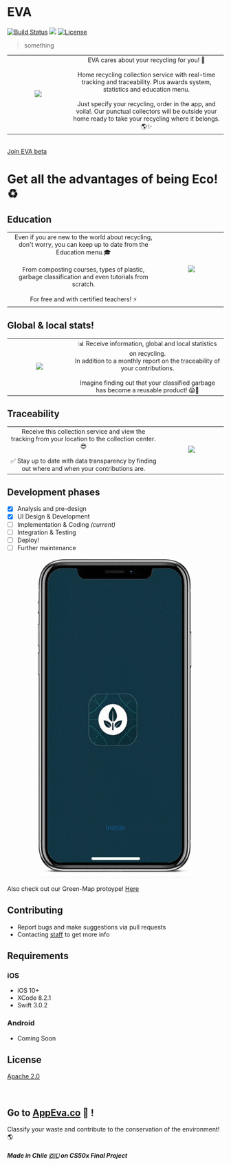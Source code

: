 # EVA
[![Build Status](https://travis-ci.org/wallabag/ios-app.svg?branch=master)](https://travis-ci.org/wallabag/ios-app) ![](https://img.shields.io/badge/Updated-December%2029,%202020-lightgrey.svg) [![License](https://img.shields.io/badge/License-Apache%202.0-blue.svg)](https://opensource.org/licenses/Apache-2.0)

> something

<table width="100%">
	<tr>
	<td width="20%" align='center'>
<img src=https://raw.githubusercontent.com/CxrlosKenobi/EVA-app/main/assets/logo.png>
	</td>
	<td width="50%" align='center'>
	EVA cares about your recycling for you! 🌱 <br><br>
	Home recycling collection service with real-time tracking and traceability. Plus awards system, statistics and education menu. <br><br>
	Just specify your recycling, order in the app, and voila!.
	Our punctual collectors will be outside your home ready to take your recycling where it belongs. 🌎✨ <br>
	</td>
	</table>  
<br>
<a href="https://docs.google.com/forms/d/e/1FAIpQLScX2k1ENVkQKQgq1y_e976E9z5-DLCIfde4uVP6MOsm7PkJ2w/viewform" target="_blank">Join EVA beta</a>

# Get all the advantages of being Eco! ♻️
## Education
<table width="100%">
	<tr>
	<td width="50%" align='center'>
Even if you are new to the world about recycling, don't worry, you can keep up to date from the Education menu.🎓 <br><br> From composting courses, types of plastic, garbage classification and even tutorials from scratch. <br><br>For free and with certified teachers! ⚡
	</td>
	<td width="21%" align='center'>
<img src=https://raw.githubusercontent.com/CxrlosKenobi/EVA-app/main/assets/Education.png>
	</td>
	</table>

## Global & local stats!
<table width="100%">
	<tr>
	<td width="21%" align='center'>
<img src=https://raw.githubusercontent.com/CxrlosKenobi/EVA-app/main/assets/stats.png>
	</td>
	<td width="50%" align='center'>
📊 Receive information, global and local statistics on recycling. <br>
In addition to a monthly report on the traceability of your contributions. <br><br>
Imagine finding out that your classified garbage has become a reusable product! 😱💯
	</td>
	</table>

## Traceability
<table width="100%">
	<tr>
	<td width="50%" align='center'>
Receive this collection service and view the tracking from your location to the collection center. 😎 <br> <br>
✅ Stay up to date with data transparency by finding out where and when your contributions are.
	</td>
	<td width="21%" align='center'>
<img src=https://raw.githubusercontent.com/CxrlosKenobi/EVA-app/main/assets/mockup3.png>
	</td>
	</table>


## Development phases
- [x] Analysis and pre-design
- [x] UI Design & Development
- [ ] Implementation & Coding _(current)_
- [ ] Integration & Testing
- [ ] Deploy!
- [ ] Further maintenance

<p align="center">
		<img src="assets/app.gif" alt="animated" />
</p>

Also check out our Green-Map protoype! <a href="https://www.google.com/maps/d/u/0/embed?mid=1dpgtAlGBRyuXnYp_Lwpkwqioimgx-zd-
" target="_blank">Here</a>



## Contributing
- Report bugs and make suggestions via pull requests
- Contacting <a href="https://www.linkedin.com/in/carloskenobi/" target="_blank">staff</a> to get more info


## Requirements

### iOS
- iOS 10+
- XCode 8.2.1
- Swift 3.0.2
### Android
- Coming Soon

## License
<a href="https://github.com/CxrlosKenobi/EVA-app/blob/main/LICENSE" target="_blank">Apache 2.0</a>
<br>
<br>
<br>


## Go to <a href="https://appeva.co" target="_blank">AppEva.co</a> 💚 !
Classify your waste and contribute to the conservation of the environment! 🌎

##### Made in Chile 🇨🇱 on CS50x Final Project
